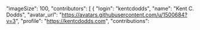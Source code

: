 "imageSize": 100,
  "contributors": [
    {
      "login": "kentcdodds",
      "name": "Kent C. Dodds",
      "avatar_url": "https://avatars.githubusercontent.com/u/1500684?v=3",
      "profile": "https://kentcdodds.com",
      "contributions":
